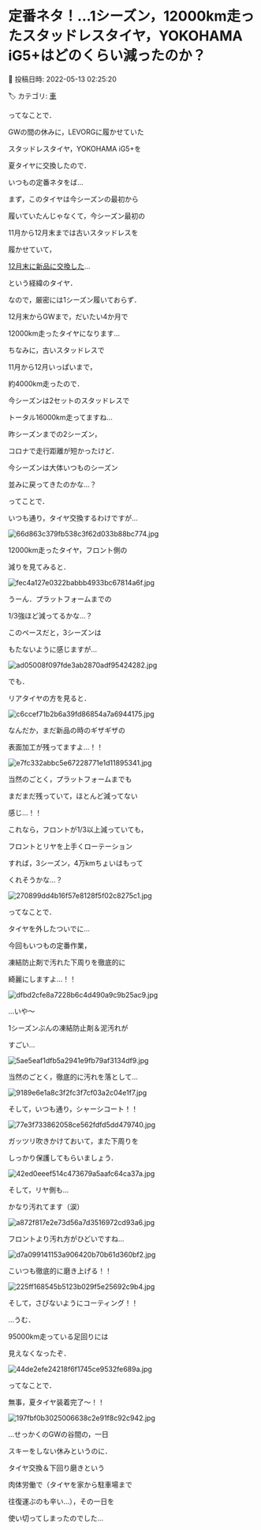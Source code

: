 # 定番ネタ！…1シーズン，12000km走ったスタッドレスタイヤ，YOKOHAMA iG5+はどのくらい減ったのか？

📅 投稿日時: 2022-05-13 02:25:20

🏷️ カテゴリ: [車](cba0e8330b3f2ded7c1addfacc75d4547.md)

ってなことで．





GWの間の休みに，LEVORGに履かせていた


スタッドレスタイヤ，YOKOHAMA iG5+を


夏タイヤに交換したので．


いつもの定番ネタをば…





まず，このタイヤは今シーズンの最初から


履いていたんじゃなくて，今シーズン最初の


11月から12月末までは古いスタッドレスを


履かせていて，


[12月末に新品に交換した](cba0e8330b3f2ded7c1addfacc75d4547.md)…


という経緯のタイヤ．





なので，厳密には1シーズン履いておらず．


12月末からGWまで，だいたい4か月で


12000km走ったタイヤになります…





ちなみに，古いスタッドレスで


11月から12月いっぱいまで，


約4000km走ったので．


今シーズンは2セットのスタッドレスで


トータル16000km走ってますね…





昨シーズンまでの2シーズン，


コロナで走行距離が短かったけど．


今シーズンは大体いつものシーズン


並みに戻ってきたのかな…？





ってことで．


いつも通り，タイヤ交換するわけですが…




![66d863c379fb538c3f62d033b88bc774.jpg](images/66d863c379fb538c3f62d033b88bc774.jpg)







12000km走ったタイヤ，フロント側の


減りを見てみると．




![fec4a127e0322babbb4933bc67814a6f.jpg](images/fec4a127e0322babbb4933bc67814a6f.jpg)




うーん．プラットフォームまでの


1/3強ほど減ってるかな…？


このペースだと，3シーズンは


もたないように感じますが…




![ad05008f097fde3ab2870adf95424282.jpg](images/ad05008f097fde3ab2870adf95424282.jpg)




でも．


リアタイヤの方を見ると．




![c6ccef71b2b6a39fd86854a7a6944175.jpg](images/c6ccef71b2b6a39fd86854a7a6944175.jpg)




なんだか，まだ新品の時のギザギザの


表面加工が残ってますよ…！！




![e7fc332abbc5e67228771e1d11895341.jpg](images/e7fc332abbc5e67228771e1d11895341.jpg)




当然のごとく，プラットフォームまでも


まだまだ残っていて，ほとんど減ってない


感じ…！！


これなら，フロントが1/3以上減っていても，


フロントとリヤを上手くローテーション


すれば，3シーズン，4万kmちょいはもって


くれそうかな…？




![270899dd4b16f57e8128f5f02c8275c1.jpg](images/270899dd4b16f57e8128f5f02c8275c1.jpg)







ってなことで．


タイヤを外したついでに…


今回もいつもの定番作業，


凍結防止剤で汚れた下周りを徹底的に


綺麗にしますよ…！！




![dfbd2cfe8a7228b6c4d490a9c9b25ac9.jpg](images/dfbd2cfe8a7228b6c4d490a9c9b25ac9.jpg)




…いや～


1シーズンぶんの凍結防止剤＆泥汚れが


すごい…




![5ae5eaf1dfb5a2941e9fb79af3134df9.jpg](images/5ae5eaf1dfb5a2941e9fb79af3134df9.jpg)




当然のごとく，徹底的に汚れを落として…




![9189e6e1a8c3f2fc3f7cf03a2c04e1f7.jpg](images/9189e6e1a8c3f2fc3f7cf03a2c04e1f7.jpg)




そして，いつも通り，シャーシコート！！




![77e3f733862058ce562fdfd5dd479740.jpg](images/77e3f733862058ce562fdfd5dd479740.jpg)




ガッツリ吹きかけておいて，また下周りを


しっかり保護してもらいましょう．




![42ed0eeef514c473679a5aafc64ca37a.jpg](images/42ed0eeef514c473679a5aafc64ca37a.jpg)







そして，リヤ側も…


かなり汚れてます（涙）




![a872f817e2e73d56a7d3516972cd93a6.jpg](images/a872f817e2e73d56a7d3516972cd93a6.jpg)




フロントより汚れ方がひどいですね…




![d7a099141153a906420b70b61d360bf2.jpg](images/d7a099141153a906420b70b61d360bf2.jpg)







こいつも徹底的に磨き上げる！！




![225ff168545b5123b029f5e25692c9b4.jpg](images/225ff168545b5123b029f5e25692c9b4.jpg)




そして，さびないようにコーティング！！


…うむ．


95000km走っている足回りには


見えなくなったぞ．




![44de2efe24218f6f1745ce9532fe689a.jpg](images/44de2efe24218f6f1745ce9532fe689a.jpg)







ってなことで．


無事，夏タイヤ装着完了～！！




![197fbf0b3025006638c2e91f8c92c942.jpg](images/197fbf0b3025006638c2e91f8c92c942.jpg)







…せっかくのGWの谷間の，一日


スキーをしない休みというのに．


タイヤ交換＆下回り磨きという


肉体労働で（タイヤを家から駐車場まで


往復運ぶのも辛い…），その一日を


使い切ってしまったのでした…
